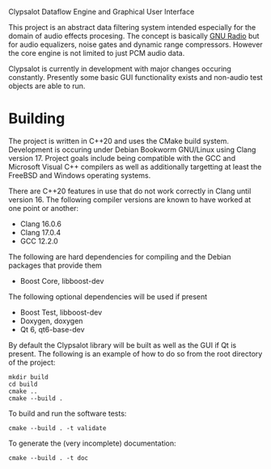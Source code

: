 Clypsalot Dataflow Engine and Graphical User Interface

This project is an abstract data filtering system intended especially for the domain of audio
effects procesing. The concept is basically [GNU Radio](https://en.wikipedia.org/wiki/GNU_Radio)
but for audio equalizers, noise gates and dynamic range compressors. However the core engine is
not limited to just PCM audio data.

Clypsalot is currently in development with major changes occuring constantly. Presently some basic
GUI functionality exists and non-audio test objects are able to run.

# Building

The project is written in C++20 and uses the CMake build system. Development is occuring
under Debian Bookworm GNU/Linux using Clang version 17. Project goals include being compatible
with the GCC and Microsoft Visual C++ compilers as well as additionally targetting at least the
FreeBSD and Windows operating systems.

There are C++20 features in use that do not work correctly in Clang until version 16. The following
compiler versions are known to have worked at one point or another:

* Clang 16.0.6
* Clang 17.0.4
* GCC 12.2.0

The following are hard dependencies for compiling and the Debian packages that provide them

* Boost Core, libboost-dev

The following optional dependencies will be used if present

* Boost Test, libboost-dev
* Doxygen, doxygen
* Qt 6, qt6-base-dev

By default the Clypsalot library will be built as well as the GUI if Qt is present. The following
is an example of how to do so from the root directory of the project:

    mkdir build
    cd build
    cmake ..
    cmake --build .

To build and run the software tests:

    cmake --build . -t validate

To generate the (very incomplete) documentation:

    cmake --build . -t doc
